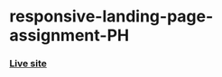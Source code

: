 # responsive-landing-page-assignment-PH

### [Live site](https://hassy008.github.io/responsive-landing-page-assignment-PH/)
